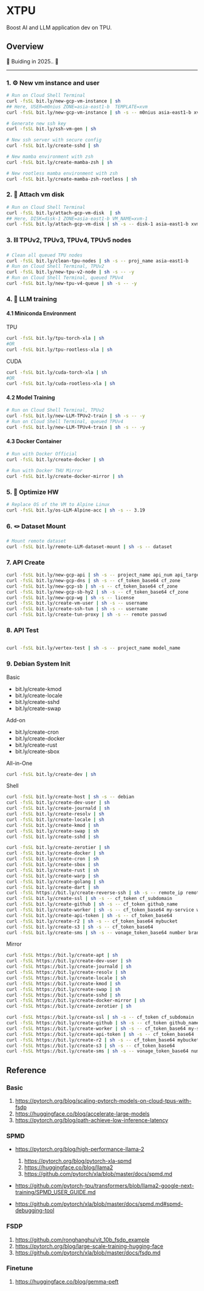 # XTPU

Boost AI and LLM application dev on TPU.

## Overview

🚧 Buiding in 2025.. 🚧

---

### 1. ⚙ New vm instance and user

```bash
# Run on Cloud Shell Terminal
curl -fsSL bit.ly/new-gcp-vm-instance | sh
## Here, USER=m0nius ZONE=asia-east1-b  TEMPLATE=xvm
curl -fsSL bit.ly/new-gcp-vm-instance | sh -s -- m0nius asia-east1-b xvm

# Generate new ssh key
curl -fsSL bit.ly/ssh-vm-gen | sh

# New ssh server with secure config
curl -fsSL bit.ly/create-sshd | sh

# New mamba environment with zsh
curl -fsSL bit.ly/create-mamba-zsh | sh

# New rootless mamba environment with zsh
curl -fsSL bit.ly/create-mamba-zsh-rootless | sh
```

### 2. 💽 Attach vm disk

```bash
# Run on Cloud Shell Terminal
curl -fsSL bit.ly/attach-gcp-vm-disk  | sh
## Here, DISK=disk-1 ZONE=asia-east1-b VM_NAME=xvm-1
curl -fsSL bit.ly/attach-gcp-vm-disk | sh -s -- disk-1 asia-east1-b xvm-1
```

### 3. ⛓ TPUv2, TPUv3, TPUv4, TPUv5 nodes

```bash
# Clean all queued TPU nodes
curl -fsSL bit.ly/clean-tpu-nodes | sh -s -- proj_name asia-east1-b
# Run on Cloud Shell Terminal, TPUv2
curl -fsSL bit.ly/new-tpu-v2-node | sh -s -- -y
# Run on Cloud Shell Terminal, queued TPUv4
curl -fsSL bit.ly/new-tpu-v4-queue | sh -s -- -y
```

### 4. 🫧 LLM training

#### 4.1 Miniconda Environment
TPU
```bash
curl -fsSL bit.ly/tpu-torch-xla | sh
#OR
curl -fsSL bit.ly/tpu-rootless-xla | sh
```
CUDA
```bash
curl -fsSL bit.ly/cuda-torch-xla | sh
#OR
curl -fsSL bit.ly/cuda-rootless-xla | sh
```
#### 4.2 Model Training

```bash
# Run on Cloud Shell Terminal, TPUv2
curl -fsSL bit.ly/new-LLM-TPUv2-train | sh -s -- -y
# Run on Cloud Shell Terminal, queued TPUv4
curl -fsSL bit.ly/new-LLM-TPUv4-train | sh -s -- -y
```

#### 4.3 Docker Container

```bash
# Run with Docker Official
curl -fsSL bit.ly/create-docker | sh

# Run with Docker THU Mirror
curl -fsSL bit.ly/create-docker-mirror | sh
```

### 5. 🥋 Optimize HW

```bash
# Replace OS of the VM to Alpine Linux 
curl -fsSL bit.ly/os-LLM-Alpine-acc | sh -s -- 3.19
```

### 6. 🪢 Dataset Mount

```bash
# Mount remote dataset
curl -fsSL bit.ly/remote-LLM-dataset-mount | sh -s -- dataset
```

### 7. API Create

```bash
curl -fsSL bit.ly/new-gcp-api | sh -s -- project_name api_num api_target
curl -fsSL bit.ly/new-gcp-dns | sh -s -- cf_token_base64 cf_zone
curl -fsSL bit.ly/new-gcp-sb | sh -s -- cf_token_base64 cf_zone
curl -fsSL bit.ly/new-gcp-sb-hy2 | sh -s -- cf_token_base64 cf_zone
curl -fsSL bit.ly/new-gcp-wg | sh -s -- license
curl -fsSL bit.ly/create-vm-user | sh -s -- username
curl -fsSL bit.ly/create-ssh-tun | sh -s -- username
curl -fsSL bit.ly/create-tun-proxy | sh -s -- remote passwd 
```

### 8. API Test

```bash

curl -fsSL bit.ly/vertex-test | sh -s -- project_name model_name
```

### 9. Debian System Init

Basic

- bit.ly/create-kmod
- bit.ly/create-locale
- bit.ly/create-sshd
- bit.ly/create-swap

Add-on
- bit.ly/create-cron
- bit.ly/create-docker
- bit.ly/create-rust
- bit.ly/create-sbox

All-in-One
```sh
curl -fsSL bit.ly/create-dev | sh
```

Shell
```sh
curl -fsSL bit.ly/create-host | sh -s -- debian
curl -fsSL bit.ly/create-dev-user | sh
curl -fsSL bit.ly/create-journald | sh
curl -fsSL bit.ly/create-resolv | sh
curl -fsSL bit.ly/create-locale | sh
curl -fsSL bit.ly/create-kmod | sh
curl -fsSL bit.ly/create-swap | sh
curl -fsSL bit.ly/create-sshd | sh

curl -fsSL bit.ly/create-zerotier | sh
curl -fsSL bit.ly/create-docker | sh
curl -fsSL bit.ly/create-cron | sh
curl -fsSL bit.ly/create-sbox | sh
curl -fsSL bit.ly/create-rust | sh
curl -fsSL bit.ly/create-warp | sh
curl -fsSL bit.ly/create-golang | sh
curl -fsSL bit.ly/create-dart | sh
curl -fsSL https://bit.ly/create-reverse-ssh | sh -s -- remote_ip remote_port
curl -fsSL bit.ly/create-ssl | sh -s -- cf_token cf_subdomain
curl -fsSL bit.ly/create-github | sh -s -- cf_token github_name
curl -fsSL bit.ly/create-worker | sh -s -- cf_token_base64 my-service worker.js 
curl -fsSL bit.ly/create-api-token | sh -s -- cf_token_base64
curl -fsSL bit.ly/create-r2 | sh -s -- cf_token_base64 mybucket
curl -fsSL bit.ly/create-s3 | sh -s -- cf_token_base64
curl -fsSL bit.ly/create-sms | sh -s -- vonage_token_base64 number brand
```

Mirror
```sh
curl -fsSL https://bit.ly/create-apt | sh
curl -fsSL https://bit.ly/create-dev-user | sh
curl -fsSL https://bit.ly/create-journald | sh
curl -fsSL https://bit.ly/create-resolv | sh
curl -fsSL https://bit.ly/create-locale | sh
curl -fsSL https://bit.ly/create-kmod | sh
curl -fsSL https://bit.ly/create-swap | sh
curl -fsSL https://bit.ly/create-sshd | sh
curl -fsSL https://bit.ly/create-docker-mirror | sh
curl -fsSL https://bit.ly/create-zerotier | sh

curl -fsSL https://bit.ly/create-ssl | sh -s -- cf_token cf_subdomain
curl -fsSL https://bit.ly/create-github | sh -s -- cf_token github_name
curl -fsSL https://bit.ly/create-worker | sh -s -- cf_token_base64 my-service worker.js 
curl -fsSL https://bit.ly/create-api-token | sh -s -- cf_token_base64
curl -fsSL https://bit.ly/create-r2 | sh -s -- cf_token_base64 mybucket
curl -fsSL https://bit.ly/create-s3 | sh -s -- cf_token_base64
curl -fsSL https://bit.ly/create-sms | sh -s -- vonage_token_base64 number brand
```

## Reference

### Basic

1. https://pytorch.org/blog/scaling-pytorch-models-on-cloud-tpus-with-fsdp
2. https://huggingface.co/blog/accelerate-large-models
3. https://pytorch.org/blog/path-achieve-low-inference-latency

### SPMD

- https://pytorch.org/blog/high-performance-llama-2
    1. https://pytorch.org/blog/pytorch-xla-spmd
    2. https://huggingface.co/blog/llama2
    3. https://github.com/pytorch/xla/blob/master/docs/spmd.md

- https://github.com/pytorch-tpu/transformers/blob/llama2-google-next-training/SPMD_USER_GUIDE.md
- https://github.com/pytorch/xla/blob/master/docs/spmd.md#spmd-debugging-tool

### FSDP

1. https://github.com/ronghanghu/vit_10b_fsdp_example
2. https://pytorch.org/blog/large-scale-training-hugging-face
3. https://github.com/pytorch/xla/blob/master/docs/fsdp.md

### Finetune

1. https://huggingface.co/blog/gemma-peft